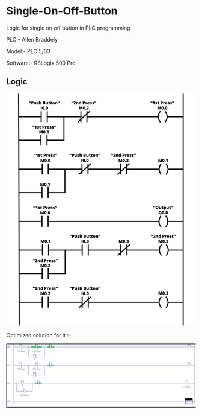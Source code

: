 # Single-On-Off-Button
Logic for single on off button in PLC programming


PLC:- Allen Braddely 

Model:- PLC 5/03

Software:- RSLogix 500 Pro

## Logic 

![](/images/complicated.png)

Optimized solution for it :-

![](/images/simple.PNG)
